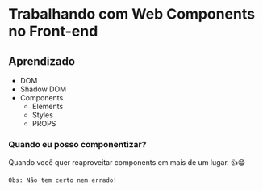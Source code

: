 # Trabalhando com Web Components no Front-end

## Aprendizado

- DOM
- Shadow DOM
- Components
    - Elements
    - Styles
    - PROPS

### Quando eu posso componentizar?
Quando você quer reaproveitar components em mais de um lugar. 👍😁

`Obs: Não tem certo nem errado!`